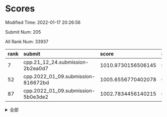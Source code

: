 # Scores

Modified Time: 2022-01-17 20:26:56

Submit Num: 205

All Rank Num: 33937

| rank |               submit               |       score        |       sigma        | pk_num |
| :--- | :--------------------------------- | :----------------- | :----------------- | :----- |
| 7    | cpp.21_12_24.submission-2b2ea0d7   | 1010.9730156506145 | 0.7954691427545891 | 664    |
| 52   | cpp.2022_01_09.submission-816672bd | 1005.6556770402078 | 0.7104642280885813 | 660    |
| 87   | cpp.2022_01_09.submission-5b0e3de2 | 1002.7834456140215 | 0.7037550595491402 | 657    |


<details>
<summary>全部</summary>

| rank |                 submit                 |       score        |       sigma        | pk_num |
| :--- | :------------------------------------- | :----------------- | :----------------- | :----- |
| 1    | gobigger.level_3.submission_level_3_27 | 1011.6566895107071 | 0.7706799650096294 | 661    |
| 2    | gobigger.level_3.submission_level_3_48 | 1011.3607145777505 | 0.7665910163201118 | 661    |
| 3    | gobigger.level_3.submission_level_3_16 | 1011.0872868641173 | 0.7770104604815369 | 665    |
| 4    | gobigger.level_3.submission_level_3_47 | 1011.056803477399  | 0.7784392774691802 | 661    |
| 5    | gobigger.level_3.submission_level_3_9  | 1011.0567217135762 | 0.7733701688847446 | 663    |
| 6    | gobigger.level_3.submission_level_3_33 | 1011.0411543199219 | 0.7785905795068451 | 660    |
| 7    | cpp.21_12_24.submission-2b2ea0d7       | 1010.9730156506145 | 0.7954691427545891 | 664    |
| 8    | gobigger.level_3.submission_level_3_13 | 1010.8863511731588 | 0.7654631658443593 | 668    |
| 9    | gobigger.level_3.submission_level_3_43 | 1010.8094965797383 | 0.7712363831073548 | 658    |
| 10   | gobigger.level_3.submission_level_3_5  | 1010.7827942192059 | 0.7862518295165111 | 665    |
| 11   | gobigger.level_3.submission_level_3_26 | 1010.7542012475458 | 0.7759956397141516 | 666    |
| 12   | gobigger.level_3.submission_level_3_30 | 1010.5514031916713 | 0.7891785292773347 | 665    |
| 13   | gobigger.level_3.submission_level_3_8  | 1010.3894789768799 | 0.7612034621033555 | 664    |
| 14   | gobigger.level_3.submission_level_3_1  | 1010.3455981972052 | 0.7773685336605404 | 664    |
| 15   | gobigger.level_3.submission_level_3_39 | 1010.3140568225566 | 0.7744538974444415 | 660    |
| 16   | gobigger.level_3.submission_level_3_17 | 1010.3111853762687 | 0.8039797596397491 | 661    |
| 17   | gobigger.level_3.submission_level_3_15 | 1010.2758188047773 | 0.7660436703434265 | 663    |
| 18   | gobigger.level_3.submission_level_3_29 | 1010.2654633815131 | 0.7474079571845021 | 662    |
| 19   | gobigger.level_3.submission_level_3_2  | 1010.2240508368097 | 0.7458917370323782 | 662    |
| 20   | gobigger.level_3.submission_level_3_19 | 1010.1888213579713 | 0.7723340569151051 | 658    |
| 21   | gobigger.level_3.submission_level_3_6  | 1010.1485710411782 | 0.7697096038333973 | 660    |
| 22   | gobigger.level_3.submission_level_3_14 | 1010.1307981922383 | 0.7706537122676588 | 664    |
| 23   | gobigger.level_3.submission_level_3_11 | 1010.1262060648475 | 0.7611883660155112 | 666    |
| 24   | gobigger.level_3.submission_level_3_35 | 1010.1019050343272 | 0.7726949687140954 | 664    |
| 25   | gobigger.level_3.submission_level_3_45 | 1010.0776888132451 | 0.7575564807432527 | 662    |
| 26   | gobigger.level_3.submission_level_3_28 | 1010.062461430462  | 0.7493271589310688 | 668    |
| 27   | gobigger.level_3.submission_level_3_0  | 1010.000309390387  | 0.7499080935217912 | 664    |
| 28   | gobigger.level_3.submission_level_3_32 | 1009.930512327239  | 0.7437606489220392 | 663    |
| 29   | gobigger.level_3.submission_level_3_41 | 1009.851454529989  | 0.7514989069357159 | 664    |
| 30   | gobigger.level_3.submission_level_3_3  | 1009.6869321817389 | 0.7530650903651386 | 661    |
| 31   | gobigger.level_3.submission_level_3_49 | 1009.6686504593902 | 0.7544947819736733 | 661    |
| 32   | gobigger.level_3.submission_level_3_36 | 1009.6585536019028 | 0.7583991166158547 | 663    |
| 33   | gobigger.level_3.submission_level_3_20 | 1009.611313647686  | 0.7417881308180919 | 659    |
| 34   | gobigger.level_3.submission_level_3_42 | 1009.610189294486  | 0.7652019986539969 | 660    |
| 35   | gobigger.level_3.submission_level_3_25 | 1009.5722040912635 | 0.7612708449630875 | 666    |
| 36   | gobigger.level_3.submission_level_3_18 | 1009.5664298309159 | 0.7575778522275305 | 662    |
| 37   | gobigger.level_3.submission_level_3_10 | 1009.4858990209021 | 0.7556887892795778 | 661    |
| 38   | gobigger.level_3.submission_level_3_40 | 1009.4713695515159 | 0.7538423969924337 | 656    |
| 39   | gobigger.level_3.submission_level_3_24 | 1009.439995018606  | 0.7552728790890706 | 661    |
| 40   | gobigger.level_3.submission_level_3_4  | 1009.3583818887715 | 0.751261467150804  | 659    |
| 41   | gobigger.level_3.submission_level_3_38 | 1009.1072947207567 | 0.7586168720278814 | 666    |
| 42   | gobigger.level_3.submission_level_3_22 | 1009.0029219579194 | 0.7320987086727403 | 667    |
| 43   | gobigger.level_3.submission_level_3_46 | 1008.9627012855299 | 0.7348554305477614 | 662    |
| 44   | gobigger.level_3.submission_level_3_31 | 1008.8016602930702 | 0.7563308145692937 | 664    |
| 45   | gobigger.level_3.submission_level_3_21 | 1008.7979846578786 | 0.7251213884908977 | 669    |
| 46   | gobigger.level_3.submission_level_3_37 | 1008.7675959162732 | 0.7493529048560802 | 662    |
| 47   | gobigger.level_3.submission_level_3_44 | 1008.6314058972897 | 0.7414204539860597 | 663    |
| 48   | gobigger.level_3.submission_level_3_34 | 1008.4018610785507 | 0.7243600903475402 | 667    |
| 49   | gobigger.level_3.submission_level_3_12 | 1008.3989549668928 | 0.7359099785997504 | 667    |
| 50   | gobigger.level_3.submission_level_3_23 | 1008.1235595069694 | 0.7279140204975779 | 660    |
| 51   | gobigger.level_3.submission_level_3_7  | 1007.617785874574  | 0.7333664101974653 | 666    |
| 52   | cpp.2022_01_09.submission-816672bd     | 1005.6556770402078 | 0.7104642280885813 | 660    |
| 53   | gobigger.level_1.submission_level_1_46 | 1004.9504961841257 | 0.7187578425708453 | 663    |
| 54   | gobigger.level_1.submission_level_1_10 | 1004.7488569458185 | 0.7223527662121255 | 661    |
| 55   | gobigger.level_1.submission_level_1_33 | 1004.6018322771932 | 0.729186435081377  | 667    |
| 56   | gobigger.level_1.submission_level_1_24 | 1004.3449835432964 | 0.7259921000394104 | 662    |
| 57   | gobigger.level_1.submission_level_1_22 | 1004.3160152209114 | 0.7074506838606265 | 661    |
| 58   | gobigger.level_1.submission_level_1_41 | 1004.0988967838911 | 0.7128340151786116 | 665    |
| 59   | gobigger.level_1.submission_level_1_21 | 1004.006994577424  | 0.711668506920995  | 660    |
| 60   | gobigger.level_1.submission_level_1_9  | 1004.0060596011152 | 0.7212483641968689 | 664    |
| 61   | gobigger.level_1.submission_level_1_16 | 1003.9619640169067 | 0.7253619516277805 | 667    |
| 62   | gobigger.level_1.submission_level_1_35 | 1003.9255496936657 | 0.7238535763626143 | 661    |
| 63   | gobigger.level_1.submission_level_1_3  | 1003.8895207361837 | 0.7179476158550381 | 660    |
| 64   | gobigger.level_1.submission_level_1_39 | 1003.797780499578  | 0.7294680336501266 | 663    |
| 65   | gobigger.level_1.submission_level_1_8  | 1003.6015214152482 | 0.7199816722901986 | 665    |
| 66   | gobigger.level_1.submission_level_1_42 | 1003.5869122713661 | 0.7177042836709986 | 658    |
| 67   | gobigger.level_1.submission_level_1_31 | 1003.5242306281774 | 0.7105294625831341 | 666    |
| 68   | gobigger.level_1.submission_level_1_1  | 1003.5136760405848 | 0.7147882917210779 | 666    |
| 69   | gobigger.level_1.submission_level_1_37 | 1003.3676900166282 | 0.7161919811000789 | 661    |
| 70   | gobigger.level_1.submission_level_1_4  | 1003.364567095077  | 0.7159945690101065 | 660    |
| 71   | gobigger.level_1.submission_level_1_45 | 1003.2701065651962 | 0.7062850661823767 | 662    |
| 72   | gobigger.level_1.submission_level_1_44 | 1003.2453921591024 | 0.7106012876068859 | 664    |
| 73   | gobigger.level_1.submission_level_1_30 | 1003.2259401944103 | 0.7157137709717478 | 663    |
| 74   | gobigger.level_1.submission_level_1_0  | 1003.2060614948088 | 0.7214423357902053 | 660    |
| 75   | gobigger.level_1.submission_level_1_7  | 1003.0916195873922 | 0.7203759331719257 | 662    |
| 76   | gobigger.level_1.submission_level_1_11 | 1003.0578818582644 | 0.7204775013243568 | 658    |
| 77   | gobigger.level_1.submission_level_1_18 | 1003.026241684313  | 0.715377362255861  | 663    |
| 78   | gobigger.level_1.submission_level_1_38 | 1003.0261262346589 | 0.7145256862226516 | 662    |
| 79   | gobigger.level_1.submission_level_1_15 | 1003.0252523702526 | 0.7132290112611496 | 663    |
| 80   | gobigger.level_1.submission_level_1_49 | 1002.9978662206505 | 0.7211002158567575 | 654    |
| 81   | gobigger.level_1.submission_level_1_6  | 1002.9730241090771 | 0.7182279024514732 | 660    |
| 82   | gobigger.level_1.submission_level_1_20 | 1002.9679289587016 | 0.7085401199884019 | 666    |
| 83   | gobigger.level_1.submission_level_1_34 | 1002.9428782044536 | 0.7026556436595935 | 663    |
| 84   | gobigger.level_1.submission_level_1_2  | 1002.9281715886005 | 0.719674793742898  | 662    |
| 85   | gobigger.level_1.submission_level_1_40 | 1002.9114454888003 | 0.7049867680670757 | 667    |
| 86   | gobigger.level_1.submission_level_1_13 | 1002.8313467392469 | 0.7133536183304297 | 665    |
| 87   | cpp.2022_01_09.submission-5b0e3de2     | 1002.7834456140215 | 0.7037550595491402 | 657    |
| 88   | gobigger.level_1.submission_level_1_25 | 1002.7722962155041 | 0.7155498137508243 | 664    |
| 89   | gobigger.level_1.submission_level_1_17 | 1002.7471322535996 | 0.716183750862627  | 657    |
| 90   | gobigger.level_1.submission_level_1_26 | 1002.7075983867774 | 0.7118850993574521 | 660    |
| 91   | gobigger.level_1.submission_level_1_28 | 1002.6791149631854 | 0.7144619690883045 | 657    |
| 92   | gobigger.level_1.submission_level_1_43 | 1002.6379822001979 | 0.7107671733927133 | 662    |
| 93   | gobigger.level_1.submission_level_1_36 | 1002.5939901151196 | 0.7155611194953821 | 656    |
| 94   | gobigger.level_1.submission_level_1_14 | 1002.5826836561951 | 0.7092721754791583 | 661    |
| 95   | gobigger.level_1.submission_level_1_12 | 1002.5808165437269 | 0.7071292201814985 | 661    |
| 96   | gobigger.level_1.submission_level_1_29 | 1002.5610466092435 | 0.7202343071042396 | 664    |
| 97   | gobigger.level_1.submission_level_1_48 | 1002.5489357314842 | 0.7276119389138013 | 661    |
| 98   | gobigger.level_1.submission_level_1_23 | 1002.5409614064504 | 0.7203986984417327 | 662    |
| 99   | gobigger.level_1.submission_level_1_19 | 1002.4103848892495 | 0.7031998359085854 | 661    |
| 100  | gobigger.level_1.submission_level_1_32 | 1002.3723350955622 | 0.7129716808514137 | 662    |
| 101  | gobigger.level_1.submission_level_1_47 | 1002.2237327966961 | 0.7252603970792318 | 668    |
| 102  | gobigger.level_1.submission_level_1_27 | 1002.143081656086  | 0.7110153019269244 | 665    |
| 103  | gobigger.level_1.submission_level_1_5  | 1001.2640072595393 | 0.7060468481439532 | 661    |
| 104  | gobigger.random.submission_random_9    | 997.6895689992886  | 0.7078311011900368 | 659    |
| 105  | gobigger.random.submission_random_34   | 997.0566477402641  | 0.7107922440057843 | 659    |
| 106  | gobigger.random.submission_random_36   | 996.7672075787164  | 0.72022855444726   | 664    |
| 107  | gobigger.random.submission_random_33   | 996.7294806438274  | 0.702325868343146  | 666    |
| 108  | gobigger.random.submission_random_31   | 996.6674093342673  | 0.7138844452501143 | 663    |
| 109  | gobigger.random.submission_random_2    | 996.5165159144026  | 0.7079937821022453 | 663    |
| 110  | gobigger.random.submission_random_1    | 996.4272971561976  | 0.7136315655857377 | 664    |
| 111  | gobigger.random.submission_random_47   | 996.417876018563   | 0.7170050268834529 | 665    |
| 112  | gobigger.random.submission_random_39   | 996.2436057850776  | 0.7199445123835199 | 659    |
| 113  | gobigger.random.submission_random_38   | 996.2426582842232  | 0.7193141085408395 | 661    |
| 114  | gobigger.random.submission_random_35   | 996.2411464504625  | 0.715804191130036  | 660    |
| 115  | gobigger.random.submission_random_6    | 996.1522822843972  | 0.7007388690009378 | 662    |
| 116  | gobigger.random.submission_random_44   | 996.1304758148957  | 0.7001943365474536 | 659    |
| 117  | gobigger.random.submission_random_40   | 996.0838254975783  | 0.7023796662423616 | 661    |
| 118  | gobigger.random.submission_random_15   | 996.0797103450445  | 0.6984236460948013 | 662    |
| 119  | gobigger.random.submission_random_37   | 996.0497979598514  | 0.7147484696900386 | 658    |
| 120  | gobigger.random.submission_random_48   | 996.030753271737   | 0.70006199043475   | 661    |
| 121  | gobigger.random.submission_random_5    | 995.9845234502119  | 0.7009805817804633 | 662    |
| 122  | gobigger.random.submission_random_30   | 995.9213869149733  | 0.7084422407998818 | 665    |
| 123  | gobigger.random.submission_random_12   | 995.9020006787721  | 0.703455833165638  | 661    |
| 124  | gobigger.random.submission_random_17   | 995.8907092879713  | 0.7131062479865825 | 667    |
| 125  | gobigger.random.submission_random_27   | 995.8735109403159  | 0.7110715185429629 | 660    |
| 126  | gobigger.random.submission_random_18   | 995.8723118837653  | 0.7016070426858666 | 665    |
| 127  | gobigger.random.submission_random_29   | 995.8579718332031  | 0.696364052699446  | 662    |
| 128  | gobigger.random.submission_random_0    | 995.8294738480862  | 0.7125235787701456 | 661    |
| 129  | gobigger.random.submission_random_23   | 995.8043850372827  | 0.7110968380575443 | 663    |
| 130  | gobigger.random.submission_random_41   | 995.8030840478903  | 0.7164650502171452 | 662    |
| 131  | gobigger.random.submission_random_32   | 995.725863823183   | 0.721057217290173  | 659    |
| 132  | gobigger.random.submission_random_26   | 995.7211128956491  | 0.7238283683985769 | 663    |
| 133  | gobigger.random.submission_random_20   | 995.7084263267227  | 0.704188706925842  | 654    |
| 134  | gobigger.random.submission_random_14   | 995.6339101480818  | 0.6991306758340745 | 663    |
| 135  | gobigger.random.submission_random_42   | 995.6195930812614  | 0.7111548593890856 | 664    |
| 136  | gobigger.random.submission_random_13   | 995.5698706268205  | 0.7061053024557766 | 663    |
| 137  | gobigger.random.submission_random_43   | 995.5396462664208  | 0.7089442140083964 | 663    |
| 138  | gobigger.random.submission_random_10   | 995.4930938392508  | 0.7011037814863376 | 661    |
| 139  | gobigger.random.submission_random_49   | 995.4548148831294  | 0.7046885848409966 | 662    |
| 140  | gobigger.random.submission_random_16   | 995.403741752972   | 0.7138840595295157 | 667    |
| 141  | gobigger.random.submission_random_45   | 995.3202684419781  | 0.7181037724054007 | 662    |
| 142  | gobigger.random.submission_random_24   | 995.317755984781   | 0.7134218964014155 | 663    |
| 143  | gobigger.random.submission_random_28   | 995.3145075717543  | 0.7120891220854163 | 662    |
| 144  | gobigger.random.submission_random_25   | 995.2565146648095  | 0.6959338438411065 | 663    |
| 145  | gobigger.random.submission_random_4    | 995.1913502969697  | 0.7299572632451742 | 657    |
| 146  | gobigger.random.submission_random_19   | 995.1644233463444  | 0.7120571984949527 | 663    |
| 147  | gobigger.random.submission_random_22   | 995.1415442686684  | 0.7101523203857489 | 657    |
| 148  | gobigger.random.submission_random_7    | 995.140895656821   | 0.7216249816028396 | 666    |
| 149  | gobigger.random.submission_random_8    | 995.1308194305531  | 0.7179513339300788 | 664    |
| 150  | gobigger.random.submission_random_11   | 995.0911886876039  | 0.7047791121205652 | 666    |
| 151  | gobigger.random.submission_random_21   | 995.0015390767035  | 0.7193795694356068 | 657    |
| 152  | gobigger.random.submission_random_3    | 994.8291999271166  | 0.7071439782025833 | 660    |
| 153  | gobigger.level_2.submission_level_2_25 | 994.8155894412392  | 0.7291890919224856 | 658    |
| 154  | gobigger.level_2.submission_level_2_45 | 994.7211739417926  | 0.7145550764036349 | 664    |
| 155  | gobigger.random.submission_random_46   | 994.7023886068054  | 0.7151595293007362 | 667    |
| 156  | gobigger.level_2.submission_level_2_20 | 994.0492742154669  | 0.7267470503659264 | 658    |
| 157  | gobigger.level_2.submission_level_2_22 | 993.7550412774516  | 0.729064155141235  | 657    |
| 158  | gobigger.level_2.submission_level_2_1  | 993.4911296697674  | 0.732635988271468  | 659    |
| 159  | gobigger.level_2.submission_level_2_41 | 993.4168751972643  | 0.711809049116138  | 659    |
| 160  | gobigger.level_2.submission_level_2_7  | 993.2169582681423  | 0.7201586451038333 | 666    |
| 161  | gobigger.level_2.submission_level_2_29 | 993.2118503689247  | 0.7487082809181462 | 661    |
| 162  | gobigger.level_2.submission_level_2_13 | 993.1285181018101  | 0.7375285467226764 | 665    |
| 163  | gobigger.level_2.submission_level_2_2  | 993.101907809249   | 0.7292255885339312 | 658    |
| 164  | gobigger.level_2.submission_level_2_46 | 992.9663677317716  | 0.7383431214482805 | 661    |
| 165  | gobigger.level_2.submission_level_2_39 | 992.8849089461903  | 0.7431855331100738 | 668    |
| 166  | gobigger.level_2.submission_level_2_6  | 992.8784155986851  | 0.7435456957951883 | 659    |
| 167  | gobigger.level_2.submission_level_2_15 | 992.8558869783915  | 0.7259731540624814 | 663    |
| 168  | gobigger.level_2.submission_level_2_42 | 992.8040342647236  | 0.7425898096501932 | 661    |
| 169  | gobigger.level_2.submission_level_2_0  | 992.7742603443885  | 0.7374408667576589 | 656    |
| 170  | gobigger.level_2.submission_level_2_44 | 992.644685500764   | 0.7292931914190434 | 665    |
| 171  | gobigger.level_2.submission_level_2_35 | 992.5790150760748  | 0.7265481972151658 | 661    |
| 172  | gobigger.level_2.submission_level_2_12 | 992.5674140577358  | 0.7437389710302867 | 663    |
| 173  | gobigger.level_2.submission_level_2_27 | 992.4727079306285  | 0.7408979365166574 | 667    |
| 174  | gobigger.level_2.submission_level_2_28 | 992.4466591337052  | 0.7382378657524293 | 660    |
| 175  | gobigger.level_2.submission_level_2_30 | 992.4252185767856  | 0.7504011643000522 | 663    |
| 176  | gobigger.level_2.submission_level_2_16 | 992.4242941860489  | 0.7547626097157135 | 662    |
| 177  | gobigger.level_2.submission_level_2_21 | 992.3383553625005  | 0.7285637891301968 | 664    |
| 178  | gobigger.level_2.submission_level_2_47 | 992.2898153021677  | 0.7415004038984445 | 661    |
| 179  | gobigger.level_2.submission_level_2_34 | 992.2012802933066  | 0.7256736107093927 | 660    |
| 180  | gobigger.level_2.submission_level_2_26 | 992.1974868856709  | 0.7506335575546186 | 662    |
| 181  | gobigger.level_2.submission_level_2_4  | 992.1429576028546  | 0.7396802478633303 | 658    |
| 182  | gobigger.level_2.submission_level_2_43 | 992.1361662413378  | 0.735474656737467  | 661    |
| 183  | gobigger.level_2.submission_level_2_3  | 992.1310141915188  | 0.7350020875991912 | 657    |
| 184  | gobigger.level_2.submission_level_2_38 | 992.0103798669824  | 0.7401076250025574 | 658    |
| 185  | gobigger.level_2.submission_level_2_24 | 991.9266014309599  | 0.75361329431249   | 659    |
| 186  | gobigger.level_2.submission_level_2_18 | 991.8190341307563  | 0.735907024480603  | 664    |
| 187  | gobigger.level_2.submission_level_2_14 | 991.8034309869894  | 0.7451670809536359 | 662    |
| 188  | gobigger.level_2.submission_level_2_48 | 991.7228517391035  | 0.7625911277314906 | 664    |
| 189  | gobigger.level_2.submission_level_2_31 | 991.5884400732082  | 0.7693098604086664 | 665    |
| 190  | gobigger.level_2.submission_level_2_33 | 991.5765577319337  | 0.7535036774772531 | 664    |
| 191  | gobigger.level_2.submission_level_2_10 | 991.5334390947869  | 0.7529565542245864 | 663    |
| 192  | gobigger.level_2.submission_level_2_32 | 991.4389241405431  | 0.7566854446903998 | 666    |
| 193  | gobigger.level_2.submission_level_2_9  | 991.4030921496651  | 0.7282829266511225 | 666    |
| 194  | gobigger.level_2.submission_level_2_40 | 991.310404537962   | 0.7329064522555263 | 661    |
| 195  | gobigger.level_2.submission_level_2_36 | 991.3089522585517  | 0.7463580502747664 | 662    |
| 196  | gobigger.level_2.submission_level_2_37 | 991.2887882686433  | 0.7454965826240176 | 662    |
| 197  | gobigger.level_2.submission_level_2_23 | 990.9953272841166  | 0.7500321111299629 | 660    |
| 198  | gobigger.level_2.submission_level_2_5  | 990.9276760686321  | 0.7445617399887184 | 666    |
| 199  | gobigger.level_2.submission_level_2_11 | 990.6941616590389  | 0.7526323945209823 | 668    |
| 200  | gobigger.level_2.submission_level_2_49 | 990.555378949578   | 0.7664067643518061 | 668    |
| 201  | gobigger.level_2.submission_level_2_17 | 990.1276265486072  | 0.7737161152649229 | 662    |
| 202  | gobigger.level_2.submission_level_2_8  | 989.8799102181575  | 0.7759323765833341 | 661    |
| 203  | gobigger.level_2.submission_level_2_19 | 989.8287321108689  | 0.7687947139273502 | 658    |
| 204  | gobigger.none.submission_none_0        | 977.7115304187431  | 1.3054717263082625 | 661    |
| 205  | gobigger.none.submission_none_1        | 977.5648849458245  | 1.3258253427879798 | 663    |

</details>